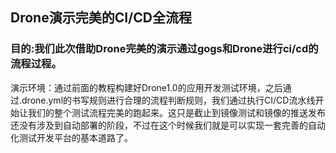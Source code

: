 ## Drone演示完美的CI/CD全流程

### 目的:我们此次借助Drone完美的演示通过gogs和Drone进行ci/cd的流程过程。

演示环境：通过前面的教程构建好Drone1.0的应用开发测试环境，之后通过.drone.yml的书写规则进行合理的流程判断规则，我们通过执行CI/CD流水线开始让我们的整个测试流程完美的跑起来。这只是截止到镜像测试和镜像的推送发布还没有涉及到自动部署的阶段，不过在这个时候我们就是可以实现一套完善的自动化测试开发平台的基本道路了。


